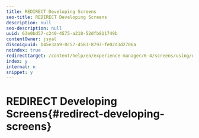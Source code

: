 ```yaml
---
title: REDIRECT Developing Screens
seo-title: REDIRECT Developing Screens
description: null
seo-description: null
uuid: 63e0bd57-c240-4575-a210-52dfb811749b
contentOwner: jsyal
discoiquuid: b45e3aa9-0c57-4583-8797-fe02d3d2706a
noindex: true
redirecttarget: /content/help/en/experience-manager/6-4/screens/using/developing-screens
index: y
internal: n
snippet: y
---
```


# REDIRECT Developing Screens{#redirect-developing-screens}

